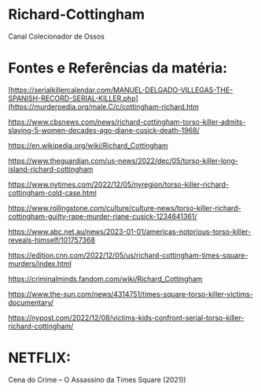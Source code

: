 # Richard-Cottingham
Canal Colecionador de Ossos

# Fontes e Referências da matéria:

[https://serialkillercalendar.com/MANUEL-DELGADO-VILLEGAS-THE-SPANISH-RECORD-SERIAL-KILLER.php](https://murderpedia.org/male.C/c/cottingham-richard.htm

https://www.cbsnews.com/news/richard-cottingham-torso-killer-admits-slaying-5-women-decades-ago-diane-cusick-death-1968/

https://en.wikipedia.org/wiki/Richard_Cottingham

https://www.theguardian.com/us-news/2022/dec/05/torso-killer-long-island-richard-cottingham

https://www.nytimes.com/2022/12/05/nyregion/torso-killer-richard-cottingham-cold-case.html

https://www.rollingstone.com/culture/culture-news/torso-killer-richard-cottingham-guilty-rape-murder-riane-cusick-1234641361/

https://www.abc.net.au/news/2023-01-01/americas-notorious-torso-killer-reveals-himself/101757368

https://edition.cnn.com/2022/12/05/us/richard-cottingham-times-square-murders/index.html

https://criminalminds.fandom.com/wiki/Richard_Cottingham

https://www.the-sun.com/news/4314751/times-square-torso-killer-victims-documentary/

https://nypost.com/2022/12/08/victims-kids-confront-serial-torso-killer-richard-cottingham/


# NETFLIX:

Cena do Crime – O Assassino da Times Square (2021))

